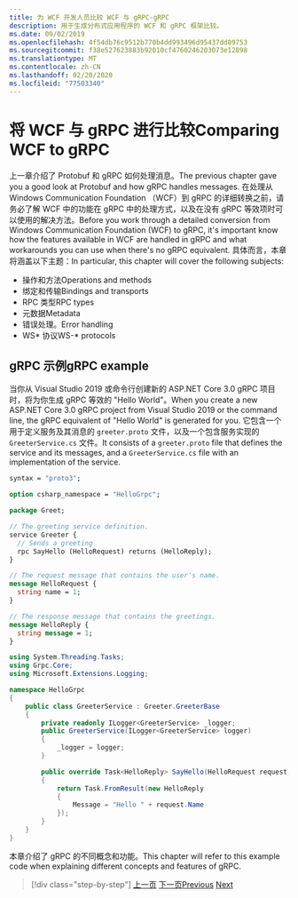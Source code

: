 ```yaml
---
title: 为 WCF 开发人员比较 WCF 与 gRPC-gRPC
description: 用于生成分布式应用程序的 WCF 和 gRPC 框架比较。
ms.date: 09/02/2019
ms.openlocfilehash: 4f54db76c9512b770b4dd993496d95437dd89753
ms.sourcegitcommit: f38e527623883b92010cf4760246203073e12898
ms.translationtype: MT
ms.contentlocale: zh-CN
ms.lasthandoff: 02/20/2020
ms.locfileid: "77503340"
---
```

# <a name="comparing-wcf-to-grpc"></a><span data-ttu-id="20e9d-103">将 WCF 与 gRPC 进行比较</span><span class="sxs-lookup"><span data-stu-id="20e9d-103">Comparing WCF to gRPC</span></span>

<span data-ttu-id="20e9d-104">上一章介绍了 Protobuf 和 gRPC 如何处理消息。</span><span class="sxs-lookup"><span data-stu-id="20e9d-104">The previous chapter gave you a good look at Protobuf and how gRPC handles messages.</span></span> <span data-ttu-id="20e9d-105">在处理从 Windows Communication Foundation （WCF）到 gRPC 的详细转换之前，请务必了解 WCF 中的功能在 gRPC 中的处理方式，以及在没有 gRPC 等效项时可以使用的解决方法。</span><span class="sxs-lookup"><span data-stu-id="20e9d-105">Before you work through a detailed conversion from Windows Communication Foundation (WCF) to gRPC, it's important know how the features available in WCF are handled in gRPC and what workarounds you can use when there's no gRPC equivalent.</span></span> <span data-ttu-id="20e9d-106">具体而言，本章将涵盖以下主题：</span><span class="sxs-lookup"><span data-stu-id="20e9d-106">In particular, this chapter will cover the following subjects:</span></span>

- <span data-ttu-id="20e9d-107">操作和方法</span><span class="sxs-lookup"><span data-stu-id="20e9d-107">Operations and methods</span></span>
- <span data-ttu-id="20e9d-108">绑定和传输</span><span class="sxs-lookup"><span data-stu-id="20e9d-108">Bindings and transports</span></span>
- <span data-ttu-id="20e9d-109">RPC 类型</span><span class="sxs-lookup"><span data-stu-id="20e9d-109">RPC types</span></span>
- <span data-ttu-id="20e9d-110">元数据</span><span class="sxs-lookup"><span data-stu-id="20e9d-110">Metadata</span></span>
- <span data-ttu-id="20e9d-111">错误处理。</span><span class="sxs-lookup"><span data-stu-id="20e9d-111">Error handling</span></span>
- <span data-ttu-id="20e9d-112">WS\* 协议</span><span class="sxs-lookup"><span data-stu-id="20e9d-112">WS-\* protocols</span></span>

## <a name="grpc-example"></a><span data-ttu-id="20e9d-113">gRPC 示例</span><span class="sxs-lookup"><span data-stu-id="20e9d-113">gRPC example</span></span>

<span data-ttu-id="20e9d-114">当你从 Visual Studio 2019 或命令行创建新的 ASP.NET Core 3.0 gRPC 项目时，将为你生成 gRPC 等效的 "Hello World"。</span><span class="sxs-lookup"><span data-stu-id="20e9d-114">When you create a new ASP.NET Core 3.0 gRPC project from Visual Studio 2019 or the command line, the gRPC equivalent of "Hello World" is generated for you.</span></span> <span data-ttu-id="20e9d-115">它包含一个用于定义服务及其消息的 `greeter.proto` 文件，以及一个包含服务实现的 `GreeterService.cs` 文件。</span><span class="sxs-lookup"><span data-stu-id="20e9d-115">It consists of a `greeter.proto` file that defines the service and its messages, and a `GreeterService.cs` file with an implementation of the service.</span></span>

```protobuf
syntax = "proto3";

option csharp_namespace = "HelloGrpc";

package Greet;

// The greeting service definition.
service Greeter {
  // Sends a greeting
  rpc SayHello (HelloRequest) returns (HelloReply);
}

// The request message that contains the user's name.
message HelloRequest {
  string name = 1;
}

// The response message that contains the greetings.
message HelloReply {
  string message = 1;
}
```

```csharp
using System.Threading.Tasks;
using Grpc.Core;
using Microsoft.Extensions.Logging;

namespace HelloGrpc
{
    public class GreeterService : Greeter.GreeterBase
    {
        private readonly ILogger<GreeterService> _logger;
        public GreeterService(ILogger<GreeterService> logger)
        {
            _logger = logger;
        }

        public override Task<HelloReply> SayHello(HelloRequest request, ServerCallContext context)
        {
            return Task.FromResult(new HelloReply
            {
                Message = "Hello " + request.Name
            });
        }
    }
}
```

<span data-ttu-id="20e9d-116">本章介绍了 gRPC 的不同概念和功能。</span><span class="sxs-lookup"><span data-stu-id="20e9d-116">This chapter will refer to this example code when explaining different concepts and features of gRPC.</span></span>

>[!div class="step-by-step"]
><span data-ttu-id="20e9d-117">[上一页](protobuf-maps.md)
>[下一页](wcf-endpoints-grpc-methods.md)</span><span class="sxs-lookup"><span data-stu-id="20e9d-117">[Previous](protobuf-maps.md)
[Next](wcf-endpoints-grpc-methods.md)</span></span>
